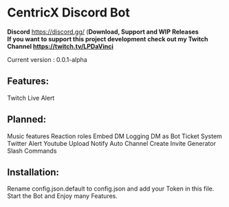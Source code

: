 # CentricX Discord Bot

**Discord** https://discord.gg/ (**Download, Support and WIP Releases**  
**If you want to support this project development check out my Twitch Channel https://twitch.tv/LPDaVinci**  

Current version : 0.0.1-alpha  
## Features:  
Twitch Live Alert

## Planned: 
Music features
Reaction roles
Embed
DM Logging
DM as Bot
Ticket System
Twitter Alert
Youtube Upload Notify
Auto Channel Create
Invite Generator
Slash Commands

## Installation:
Rename config.json.default to config.json and add your Token in this file.  
Start the Bot and Enjoy many Features.  
